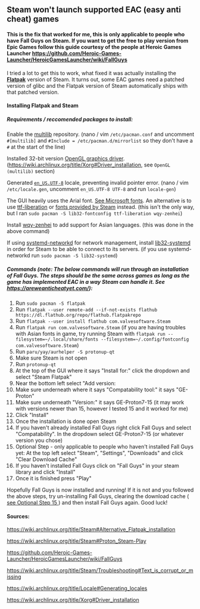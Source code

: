 ## Steam won't launch supported EAC (easy anti cheat) games
#### This is the fix that worked for me, this is only applicable to people who have Fall Guys on Steam. If you want to get the free to play version from Epic Games follow this guide courtesy of the people at Heroic Games Launcher https://github.com/Heroic-Games-Launcher/HeroicGamesLauncher/wiki/FallGuys

I tried a lot to get this to work, what fixed it was actually installing the [**Flatpak**](https://wiki.archlinux.org/title/Flatpak) version of Steam. It turns out, some EAC games need a patched version of glibc and the Flatpak version of Steam automatically ships with that patched version.

#### Installing Flatpak and Steam
##### Requirements / reccomended packages to install:
Enable the [multilib](https://wiki.archlinux.org/title/Official_repositories#multilib) repository. (nano / vim `/etc/pacman.conf` and uncomment `#[multilib]` and `#Include = /etc/pacman.d/mirrorlist` so they don't have a `#` at the start of the line)

Installed 32-bit version [OpenGL graphics driver](https://wiki.archlinux.org/title/Xorg#Driver_installation). (https://wiki.archlinux.org/title/Xorg#Driver_installation, see `OpenGL (multilib)` section)

Generated [`en_US.UTF-8`](https://wiki.archlinux.org/title/Locale#Generating_locales) locale, preventing invalid pointer error. (nano / vim `/etc/locale.gen`, uncomment `en_US.UTF-8 UTF-8` and run `locale-gen`)

The GUI heavily uses the Arial font. [See Microsoft fonts](https://wiki.archlinux.org/title/Microsoft_fonts). An alternative is to use [ttf-liberation](https://archlinux.org/packages/?name=ttf-liberation) or [fonts provided by Steam](https://wiki.archlinux.org/title/Steam/Troubleshooting#Text_is_corrupt_or_missing) instead. (this isn't the only way, but I ran `sudo pacman -S lib32-fontconfig ttf-liberation wqy-zenhei`)

Install [wqy-zenhei](https://archlinux.org/packages/?name=wqy-zenhei) to add support for Asian languages. (this was done in the above command)

If using [systemd-networkd](https://wiki.archlinux.org/title/Systemd-networkd) for network management, install [lib32-systemd](https://archlinux.org/packages/?name=lib32-systemd) in order for Steam to be able to connect to its servers. (if you use systemd-networkd run `sudo pacman -S lib32-systemd`)

##### Commands (note: The below commands will run through an installation of Fall Guys. The steps should be the same across games as long as the game has implemented EAC in a way Steam can handle it. See https://areweanticheatyet.com/):

1. Run `sudo pacman -S flatpak`
2. Run `flatpak --user remote-add --if-not-exists flathub https://dl.flathub.org/repo/flathub.flatpakrepo`
3. Run `flatpak --user install flathub com.valvesoftware.Steam`
4. Run `flatpak run com.valvesoftware.Steam` (if you are having troubles with Asian fonts in game, try running Steam with `flatpak run --filesystem=~/.local/share/fonts --filesystem=~/.config/fontconfig  com.valvesoftware.Steam`)
5. Run `paru/yay/aurhelper -S protonup-qt`
6. Make sure Steam is not open
7. Run `protonup-qt`
8. At the top of the GUI where it says "Install for:" click the dropdown and select "Steam Flatpak"
9. Near the bottom left select "Add version:
10. Make sure underneath where it says "Compatability tool:" it says "GE-Proton"
11. Make sure underneath "Version:" it says GE-Proton7-15 (it may work with versions newer than 15, however I tested 15 and it worked for me)
12. Click "Install"
13. Once the installation is done open Steam
14. If you haven't already installed Fall Guys right click Fall Guys and select "Compatability". In the dropdown select GE-Proton7-15 (or whatever version you chose)
15. <a id=optional-step-15> Optional Step - only applicable to people who haven't installed Fall Guys yet: At the top left select "Steam", "Settings", "Downloads" and click "Clear Download Cache"
16. If you haven't installed Fall Guys click on "Fall Guys" in your steam library and click "Install"
17. Once it is finished press "Play"

Hopefully Fall Guys is now installed and running! If it is not and you followed the above steps, try un-installing Fall Guys, clearing the download cache (<a href=#optional-step-15> see Optional Step 15 </a>) and then install Fall Guys again. Good luck!
#### Sources:
https://wiki.archlinux.org/title/Steam#Alternative_Flatpak_installation

https://wiki.archlinux.org/title/Steam#Proton_Steam-Play

https://github.com/Heroic-Games-Launcher/HeroicGamesLauncher/wiki/FallGuys

https://wiki.archlinux.org/title/Steam/Troubleshooting#Text_is_corrupt_or_missing

https://wiki.archlinux.org/title/Locale#Generating_locales

https://wiki.archlinux.org/title/Xorg#Driver_installation
